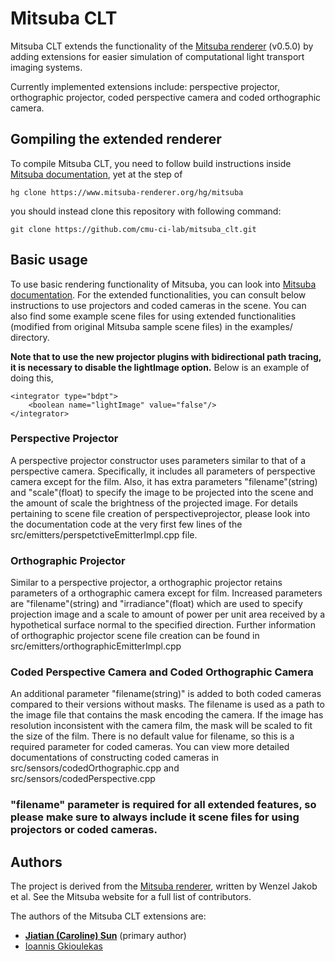 # Mitsuba CLT
Mitsuba CLT extends the functionality of the [Mitsuba renderer](https://www.mitsuba-renderer.org/) (v0.5.0) by adding extensions for easier simulation of computational light transport imaging systems.

Currently implemented extensions include: perspective projector, orthographic projector, coded perspective camera and coded orthographic camera. 

## Gompiling the extended renderer

To compile Mitsuba CLT, you need to follow build instructions inside [Mitsuba documentation](https://www.mitsuba-renderer.org/releases/current/documentation.pdf), yet at the step of 
```
hg clone https://www.mitsuba-renderer.org/hg/mitsuba
```
you should instead clone this repository with following command:
```
git clone https://github.com/cmu-ci-lab/mitsuba_clt.git
```

## Basic usage

To use basic rendering functionality of Mitsuba, you can look into [Mitsuba documentation](https://www.mitsuba-renderer.org/releases/current/documentation.pdf). For the extended functionalities, you can consult below instructions to use projectors and coded cameras in the scene. You can also find some example scene files for using extended functionalities (modified from original Mitsuba sample scene files) in the examples/ directory.  

**Note that to use the new projector plugins with bidirectional path tracing, it is necessary to disable the lightImage option.** Below is an example of doing this,
```
<integrator type="bdpt">
    <boolean name="lightImage" value="false"/>
</integrator>
```

### Perspective Projector

A perspective projector constructor uses parameters similar to that of a perspective camera. Specifically, it includes all parameters of perspective camera except for the film. Also, it has extra parameters "filename"(string) and "scale"(float) to specify the image to be projected into the scene and the amount of scale the brightness of the projected image. For details pertaining to scene file creation of perspectiveprojector, please look into the documentation code at the very first few lines of the src/emitters/perspetctiveEmitterImpl.cpp file. 

### Orthographic Projector 

Similar to a perspective projector, a orthographic projector retains parameters of a orthographic camera except for film. Increased parameters are "filename"(string) and "irradiance"(float) which are used to specify projection image and a scale to amount of power per unit area received by a hypothetical surface normal to the specified direction. Further information of orthographic projector scene file creation can be found in src/emitters/orthographicEmitterImpl.cpp

### Coded Perspective Camera and Coded Orthographic Camera

An additional parameter "filename(string)" is added to both coded cameras compared to their versions without masks. The filename is used as a path to the image file that contains the mask encoding the camera. If the image has resolution inconsistent with the camera film, the mask will be scaled to fit the size of the film. There is no default value for filename, so this is a required parameter for coded cameras. You can view more detailed documentations of constructing coded cameras in src/sensors/codedOrthographic.cpp and src/sensors/codedPerspective.cpp

### "filename" parameter is required for all extended features, so please make sure to always include it scene files for using projectors or coded cameras. 

## Authors

The project is derived from the [Mitsuba renderer](https://www.mitsuba-renderer.org/), written by Wenzel Jakob et al. See the Mitsuba website for a full list of contributors.

The authors of the Mitsuba CLT extensions are:
- [**Jiatian (Caroline) Sun**](https://jiatiansun.github.io/) (primary author)
- [Ioannis Gkioulekas](http://www.cs.cmu.edu/~igkioule/)
